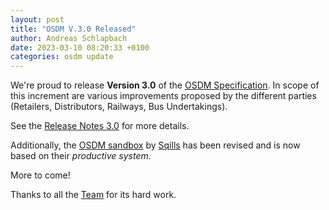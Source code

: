```yaml
---
layout: post
title: "OSDM V.3.0 Released"
author: Andreas Schlapbach
date: 2023-03-10 08:20:33 +0100
categories: osdm update
---
```


We're proud to release **Version 3.0** of the
[OSDM Specification](https://osdm.io/spec/). In scope of this increment are
various improvements proposed by the different parties (Retailers, Distributors,
Railways, Bus Undertakings).

See the [Release Notes 3.0](https://osdm.io//releases/OSDM-release-notes-v3.0/)
for more details.

Additionally, the [OSDM sandbox](https://osdm.io/tools/sandbox/) by
[Sqills](https://www.sqills.com/) has been revised and is now based on their
_productive system_.

More to come!

Thanks to all the [Team](https://osdm.io/team/) for its hard work.
